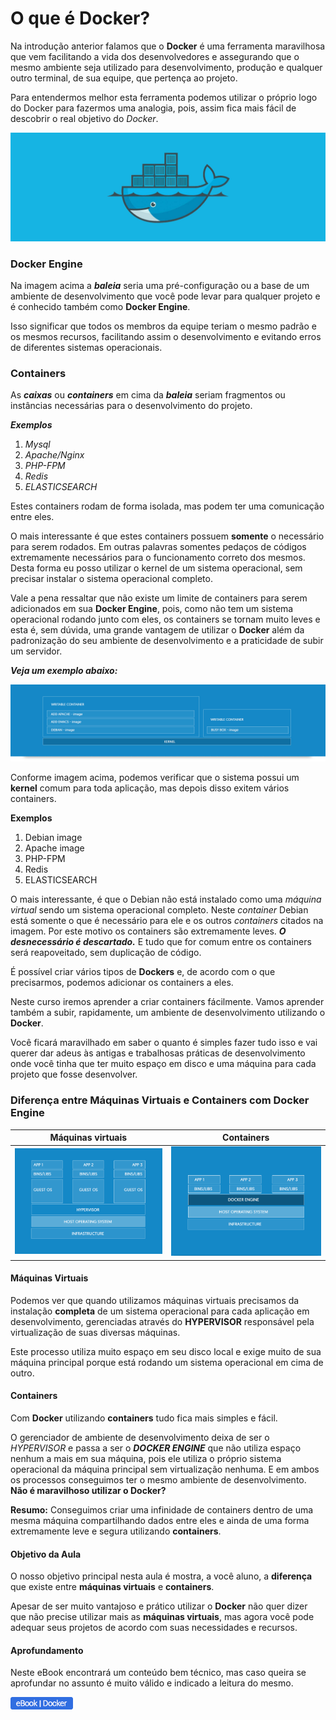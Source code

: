 # O que é Docker?

Na introdução anterior falamos que o **Docker** é uma ferramenta maravilhosa que vem facilitando a vida dos desenvolvedores e assegurando que o mesmo ambiente seja utilizado para desenvolvimento, produção e qualquer outro terminal, de sua equipe, que pertença ao projeto.

Para entendermos melhor esta ferramenta podemos utilizar o próprio logo do Docker para fazermos uma analogia, pois, assim fica mais fácil de descobrir o real objetivo do _Docker_.

![Image of Docker](./images/docker-logo.jpg "Docker Logo")

### Docker Engine

Na imagem acima a **_baleia_** seria uma pré-configuração ou a base de um ambiente de desenvolvimento que você pode levar para qualquer projeto e é conhecido também como **Docker Engine**.

 Isso significar que todos os membros da equipe teriam o mesmo padrão e os mesmos recursos, facilitando assim o desenvolvimento e evitando erros de diferentes sistemas operacionais.

### Containers

As **_caixas_** ou **_containers_** em cima da **_baleia_** seriam fragmentos ou instâncias necessárias para o desenvolvimento do projeto.

**_Exemplos_**

1. _Mysql_
2. _Apache/Nginx_
3. _PHP-FPM_
4. _Redis_
5. _ELASTICSEARCH_

Estes containers rodam de forma isolada, mas podem ter uma comunicação entre eles.

O mais interessante é que estes containers possuem **somente** o necessário para serem rodados. Em outras palavras somentes pedaços de códigos extremamente necessários para o funcionamento correto dos mesmos. Desta forma eu posso utilizar o kernel de um sistema operacional, sem precisar instalar o sistema operacional completo.

Vale a pena ressaltar que não existe um limite de containers para serem adicionados em sua **Docker Engine**, pois, como não tem um sistema operacional rodando junto com eles, os containers se tornam muito leves e esta é, sem dúvida, uma grande vantagem de utilizar o **Docker** além da padronização do seu ambiente de desenvolvimento e a praticidade de subir um servidor.

**_Veja um exemplo abaixo:_**

![Image of Docker Engine Example](./images/docker-engine-example.png "Docker Engine Example")

Conforme imagem acima, podemos verificar que o sistema possui um **kernel** comum para toda aplicação, mas depois disso exitem vários containers.

**Exemplos**

1. Debian image
2. Apache image
3. PHP-FPM
4. Redis
5. ELASTICSEARCH

O mais interessante, é que o Debian não está instalado como uma _máquina virtual_ sendo um sistema operacional completo. Neste _container_ Debian está somente o que é necessário para ele e os outros _containers_ citados na imagem. Por este motivo os containers são extremamente leves. **_O desnecessário é descartado._** E tudo que for comum entre os containers será reapoveitado, sem duplicação de código.

É possível criar vários tipos de **Dockers** e, de acordo com o que precisarmos, podemos adicionar os containers a eles.

Neste curso iremos aprender a criar containers fácilmente. Vamos aprender também a subir, rapidamente, um ambiente de desenvolvimento utilizando o **Docker**.

Você ficará maravilhado em saber o quanto é simples fazer tudo isso e vai querer dar adeus às antigas e trabalhosas práticas de desenvolvimento onde você tinha que ter muito espaço em disco e uma máquina para cada projeto que fosse desenvolver.

### Diferença entre Máquinas Virtuais e Containers com Docker Engine

Máquinas virtuais | Containers
------------ | -------------
![Image of VM e Containers](./images/vm-struture.png "VM e Containers") | ![Image of VM e Containers](./images/docker-struture.png "VM e Containers")

#### Máquinas Virtuais
Podemos ver que quando utilizamos máquinas virtuais precisamos da instalação **completa** de um sistema operacional para cada aplicação em desenvolvimento, gerenciadas através do **HYPERVISOR** responsável pela virtualização de suas diversas máquinas.

Este processo utiliza muito espaço em seu disco local e exige muito de sua máquina principal porque está rodando um sistema operacional em cima de outro.

#### Containers

Com **Docker** utilizando **containers** tudo fica mais simples e fácil.

O gerenciador de ambiente de desenvolvimento deixa de ser o _HYPERVISOR_ e passa a ser o **_DOCKER ENGINE_** que não utiliza espaço nenhum a mais em sua máquina, pois ele utiliza o próprio sistema operacional da máquina principal sem virtualização nenhuma. E em ambos os processos conseguimos ter o mesmo ambiente de desenvolvimento. **Não é maravilhoso utilizar o Docker?**

**Resumo:** Conseguimos criar uma infinidade de containers dentro de uma mesma máquina compartilhando dados entre eles e ainda de uma forma extremamente leve e segura utilizando **containers**.

#### Objetivo da Aula

O nosso objetivo principal nesta aula é mostra, a você aluno, a **diferença** que existe entre **máquinas virtuais** e **containers**.

Apesar de ser muito vantajoso e prático utilizar o **Docker** não quer dizer que não precise utilizar mais as **máquinas virtuais**, mas agora você pode adequar seus projetos de acordo com suas necessidades e recursos.

#### Aprofundamento

Neste eBook encontrará um conteúdo bem técnico, mas caso queira se aprofundar no assunto é muito válido e indicado a leitura do mesmo.

[![Docker eBook](./images/button-ebook.png "eBook Docker")](https://goto.docker.com/docker-for-the-virtualization-admin.html)